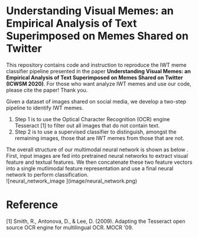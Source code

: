 # Understanding Visual Memes: an Empirical Analysis of Text Superimposed on Memes Shared on Twitter

This repository contains code and instruction to reproduce the IWT meme classifier pipeline presented in the paper **Understanding Visual Memes: an Empirical Analysis of Text Superimposed on Memes Shared on Twitter (ICWSM 2020)**. For those who want analyze IWT memes and use our code, please cite the paper! Thank you.  

Given a dataset of images shared on social media, we develop a two-step pipeline to identify IWT memes. 


<ol>
<li>Step 1 is  to use  the  Optical Character Recognition (OCR) engine Tesseract [1] to filter out all images that do not contain text.</li>
<li>Step 2 is to use a supervised classifier to distinguish, amongst the remaining images, those that are IWT memes from those that are not.</li>
</ol>
The  overall  structure  of  our  multimodal  neural network is shown as below . First, input images are fed into pretrained neural networks to extract visual feature and textual features. We then concatenate these two feature vectors into a single mutlimodal feature representation and use a final neural network to perform classification.

<br />
![neural_network_image ](image/neural_network.png)
<br />






# Reference
[1] Smith, R., Antonova, D., & Lee, D. (2009). Adapting the Tesseract open source OCR engine for multilingual OCR. MOCR '09.
